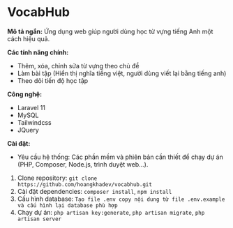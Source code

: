 # VocabHub

**Mô tả ngắn:** Ứng dụng web giúp người dùng học từ vựng tiếng Anh một cách hiệu quả.

**Các tính năng chính:**

-   Thêm, xóa, chỉnh sửa từ vựng theo chủ đề
-   Làm bài tập (Hiển thị nghĩa tiếng việt, người dùng viết lại bằng tiếng anh)
-   Theo dõi tiến độ học tập

**Công nghệ:**

-   Laravel 11
-   MySQL
-   Tailwindcss
-   JQuery

**Cài đặt:**

-   Yêu cầu hệ thống: Các phần mềm và phiên bản cần thiết để chạy dự án (PHP, Composer, Node.js, trình duyệt web...).

1. Clone repository: `git clone https://github.com/hoangkhadev/vocabhub.git`
2. Cài đặt dependencies: `composer install`, `npm install`
3. Cấu hình database: `Tạo file .env copy nội dung từ file .env.example và cấu hình lại database phù hợp`
4. Chạy dự án: `php artisan key:generate`, `php artisan migrate`, `php artisan server`
